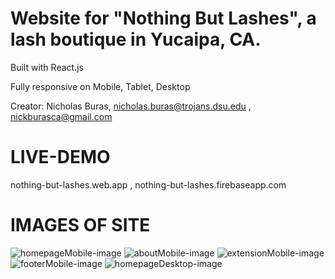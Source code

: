 # Website for "Nothing But Lashes", a lash boutique in Yucaipa, CA.

Built with React.js

Fully responsive on Mobile, Tablet, Desktop

Creator: Nicholas Buras, nicholas.buras@trojans.dsu.edu , nickburasca@gmail.com

# LIVE-DEMO

nothing-but-lashes.web.app , nothing-but-lashes.firebaseapp.com

# IMAGES OF SITE

![homepageMobile-image](https://github.com/dunk-boyz-12/Nothing-But-Lashes-Site/blob/master/public/hp-mobile.png)
![aboutMobile-image](https://github.com/dunk-boyz-12/Nothing-But-Lashes-Site/blob/master/public/about-mobile.png)
![extensionMobile-image](https://github.com/dunk-boyz-12/Nothing-But-Lashes-Site/blob/master/public/ext-mobile.png)
![footerMobile-image](https://github.com/dunk-boyz-12/Nothing-But-Lashes-Site/blob/master/public/footer-mobile.png)
![homepageDesktop-image](https://github.com/dunk-boyz-12/Nothing-But-Lashes-Site/blob/master/public/hp-desktop.png)
